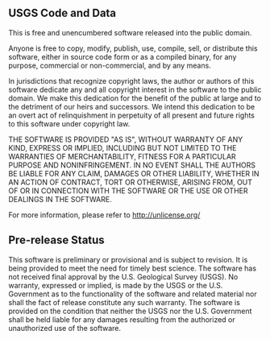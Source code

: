 ## USGS Code and Data
This is free and unencumbered software released into the public domain.

Anyone is free to copy, modify, publish, use, compile, sell, or
distribute this software, either in source code form or as a compiled
binary, for any purpose, commercial or non-commercial, and by any
means.

In jurisdictions that recognize copyright laws, the author or authors
of this software dedicate any and all copyright interest in the
software to the public domain. We make this dedication for the benefit
of the public at large and to the detriment of our heirs and
successors. We intend this dedication to be an overt act of
relinquishment in perpetuity of all present and future rights to this
software under copyright law.

THE SOFTWARE IS PROVIDED "AS IS", WITHOUT WARRANTY OF ANY KIND,
EXPRESS OR IMPLIED, INCLUDING BUT NOT LIMITED TO THE WARRANTIES OF
MERCHANTABILITY, FITNESS FOR A PARTICULAR PURPOSE AND NONINFRINGEMENT.
IN NO EVENT SHALL THE AUTHORS BE LIABLE FOR ANY CLAIM, DAMAGES OR
OTHER LIABILITY, WHETHER IN AN ACTION OF CONTRACT, TORT OR OTHERWISE,
ARISING FROM, OUT OF OR IN CONNECTION WITH THE SOFTWARE OR THE USE OR
OTHER DEALINGS IN THE SOFTWARE.

For more information, please refer to <http://unlicense.org/>

## Pre-release Status
This software is preliminary or provisional and is subject to
revision. It is being provided to meet the need for timely best
science. The software has not received final approval by the
U.S. Geological Survey (USGS). No warranty, expressed or implied, is
made by the USGS or the U.S. Government as to the functionality of the
software and related material nor shall the fact of release constitute
any such warranty. The software is provided on the condition that
neither the USGS nor the U.S. Government shall be held liable for any
damages resulting from the authorized or unauthorized use of the
software.
